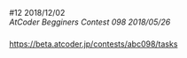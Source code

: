 #12 2018/12/02  
*AtCoder Begginers Contest 098 2018/05/26*  
#####  
https://beta.atcoder.jp/contests/abc098/tasks      
